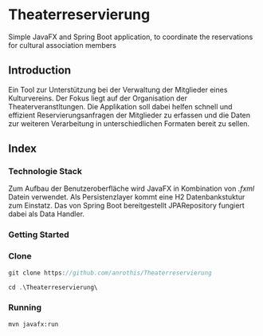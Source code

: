 # Theaterreservierung
Simple JavaFX and Spring Boot application, to coordinate the reservations for cultural association members

## Introduction

Ein Tool zur Unterstützung bei der Verwaltung der Mitglieder eines Kulturvereins.
Der Fokus liegt auf der Organisation der Theaterveranstltungen. 
Die Applikation soll dabei helfen schnell und effizient Reservierungsanfragen der Mitglieder zu erfassen und die Daten
zur weiteren Verarbeitung in unterschiedlichen Formaten bereit zu sellen.


## Index

### Technologie Stack

Zum Aufbau der Benutzeroberfläche wird JavaFX in Kombination von *.fxml* Datein verwendet. Als Persistenzlayer kommt eine
H2 Datenbankstuktur zum Einstatz. Das von Spring Boot bereitgestellt JPARepository fungiert dabei als Data Handler.

### Getting Started

### Clone
  ```java
  git clone https://github.com/anrothis/Theaterreservierung

  cd .\Theaterreservierung\
  ```
  
### Running
  ```
  mvn javafx:run
  ```


